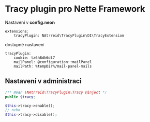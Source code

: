# Tracy plugin pro Nette Framework

Nastavení v **config.neon**
```neon
extensions:
    tracyPlugin: NAtrreid\TracyPlugin\DI\TracyExtension
```

dostupné nastavení
```neon
tracyPlugin:
    cookie: tz6h8dh6dt7
    mailPanel: @configuration::mailPanel
    mailPath: %tempDir%/mail-panel-mails
```

## Nastavení v administraci
```php
/** @var \NAtrreid\TracyPlugin\Tracy @inject */
public $tracy;

$this->tracy->enable();
// nebo
$this->tracy->disable();
```